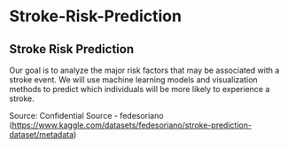 # Stroke-Risk-Prediction

## **Stroke Risk Prediction**
Our goal is to analyze the major risk factors that may be associated with a stroke event. We will use machine learning models and visualization methods to predict which individuals will be more likely to experience a stroke. 

Source: Confidential Source - fedesoriano (https://www.kaggle.com/datasets/fedesoriano/stroke-prediction-dataset/metadata)

